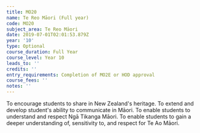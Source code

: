 ```yaml
---
title: MO20
name: Te Reo Māori (Full year)
code: MO20
subject_area: Te Reo Māori
date: 2019-07-01T02:01:53.879Z
year: '10'
type: Optional
course_duration: Full Year
course_level: Year 10
leads_to: ''
credits: ''
entry_requirements: Completion of MO2E or HOD approval
course_fees: ''
notes: ''
---
```

To encourage students to share in New Zealand's heritage. To extend and develop student's ability to communicate in Māori. To enable students to understand and respect Ngā Tikanga Māori. To enable students to gain a deeper understanding of, sensitivity to, and respect for Te Ao Māori.
